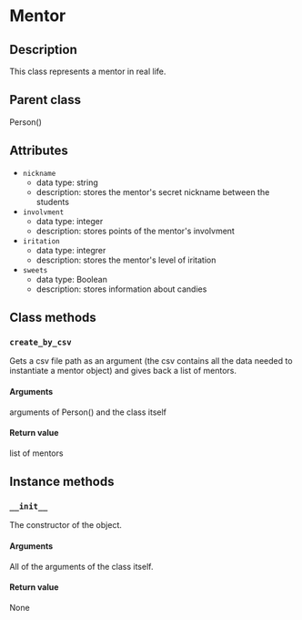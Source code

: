 # Mentor

## Description
This class represents a mentor in real life.

## Parent class
Person()

## Attributes

* ```nickname```
  * data type: string
  * description: stores the mentor's secret nickname between the students
* ```involvment```
  * data type: integer
  * description: stores points of the mentor's involvment
* ```iritation```
   * data type: integrer
   * description: stores the mentor's level of iritation
* ```sweets```
  * data type: Boolean
  * description: stores information about candies

## Class methods


### ```create_by_csv```

Gets a csv file path as an argument (the csv contains all the data needed to instantiate a mentor object) and gives back a list of mentors.


#### Arguments
arguments of Person() and the class itself

#### Return value

list of mentors


## Instance methods

### ```__init__```
The constructor of the object.

#### Arguments

All of the arguments of the class itself.

#### Return value
None

